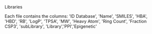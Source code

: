 Libraries

Each file contains the columns:
    'ID Database', 'Name', 'SMILES', 'HBA', 'HBD', 'RB',
    'LogP', 'TPSA', 'MW', 'Heavy Atom', 'Ring Count', 'Fraction CSP3',
    'subLibrary', 'Library','PPI','Epigenetic'